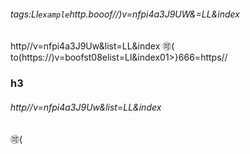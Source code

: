 ###### tags:Ll`example`http.booof//)v=nfpi4a3J9UW&=LL&index
http//v=nfpi4a3J9Uw&list=LL&index
:accept:(
to(https://)v=boofst08elist=Ll&index01>}666=https//
### h3
 
###### http//v=nfpi4a3J9Uw&list=LL&index
:accept:(
####
